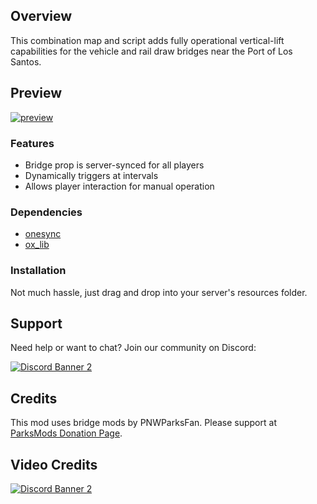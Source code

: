 ## Overview
This combination map and script adds fully operational vertical-lift capabilities for the vehicle and rail draw bridges near the Port of Los Santos. 

## Preview
[![preview](https://cdn.discordapp.com/attachments/1048474430319370260/1341721971674710057/SSSS.jpg?ex=67b70776&is=67b5b5f6&hm=394729c1e6f8446de41be2ea832dbd463727b78fd42b838312324628475adc2b&)](https://youtu.be/F9RSTJJ-MkA?si=BhVEXrFCTQivnxY-)
### Features
- Bridge prop is server-synced for all players 
- Dynamically triggers at intervals
- Allows player interaction for manual operation

### Dependencies
- [onesync](https://docs.fivem.net/docs/scripting-reference/onesync/)
- [ox_lib](https://github.com/overextended/ox_lib/releases)

### Installation
Not much hassle, just drag and drop into your server's resources folder.

## Support
Need help or want to chat? Join our community on Discord: 

[![Discord Banner 2](https://discord.com/api/guilds/1166449313824653393/widget.png?style=banner2)](https://discord.gg/HDvgpMEKjX)


## Credits
This mod uses bridge mods by PNWParksFan. Please support at [ParksMods Donation Page](https://parksmods.com/donate/).

## Video Credits
[![Discord Banner 2](https://discord.com/api/guilds/1341623000579051520/widget.png?style=banner2)](https://discord.gg/U9y5DAxwH3)
